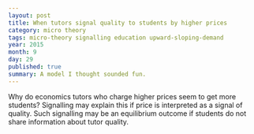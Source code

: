 ```yaml
---
layout: post
title: When tutors signal quality to students by higher prices
category: micro theory
tags: micro-theory signalling education upward-sloping-demand
year: 2015
month: 9
day: 29
published: true
summary: A model I thought sounded fun.
---
```


Why do economics tutors who charge higher prices seem to get more students? Signalling may explain this if price is interpreted as a signal of quality. Such signalling may be an equilibrium outcome if students do not share information about tutor quality.